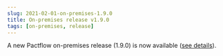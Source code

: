 ```yaml
---
slug: 2021-02-01-on-premises-1.9.0
title: On-premises release v1.9.0
tags: [on-premises, release]
---
```


A new Pactflow on-premises release (1.9.0) is now available ([see details](https://docs.pactflow.io/docs/on-premises/releases/1.9.0)).
